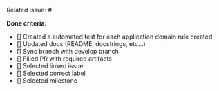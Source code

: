 Related issue: #

**Done criteria:**
- [] Created a automated test for each application domain rule created
- [] Updated docs (README, docstrings, etc...)
- [] Sync branch with develop branch
- [] Filled PR with required artifacts
- [] Selected linked issue
- [] Selected correct label
- [] Selected milestone
